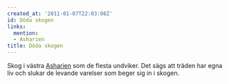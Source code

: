 ```yaml
---
created_at: '2011-01-07T22:03:06Z'
id: Döda skogen
links:
  mention:
  - Asharien
title: Döda skogen
---
```


Skog i västra [Asharien] som de flesta undviker. Det sägs att träden har egna liv och slukar de
levande varelser som beger sig in i skogen.

  [Asharien]: Asharien
